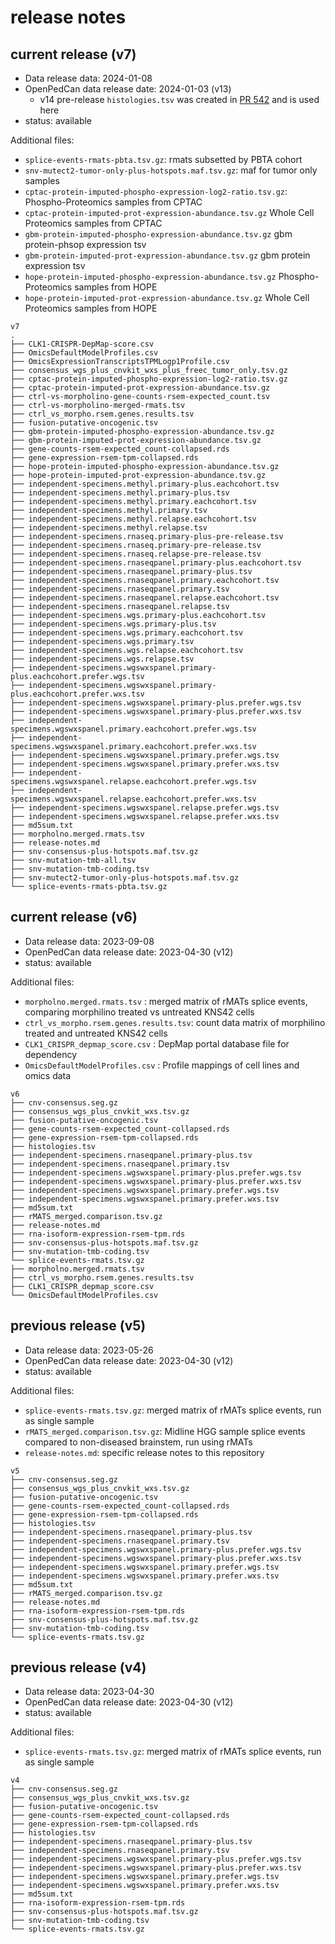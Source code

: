 # release notes

## current release (v7)
- Data release data: 2024-01-08
- OpenPedCan data release date: 2024-01-03 (v13)
	- v14 pre-release `histologies.tsv` was created in [PR 542](https://github.com/d3b-center/OpenPedCan-analysis/pull/542) and is used here
- status: available

Additional files:
- `splice-events-rmats-pbta.tsv.gz`: rmats subsetted by PBTA cohort
- `snv-mutect2-tumor-only-plus-hotspots.maf.tsv.gz`: maf for tumor only samples
- `cptac-protein-imputed-phospho-expression-log2-ratio.tsv.gz`: Phospho-Proteomics samples from CPTAC
- `cptac-protein-imputed-prot-expression-abundance.tsv.gz` Whole Cell Proteomics samples from CPTAC
- `gbm-protein-imputed-phospho-expression-abundance.tsv.gz` gbm protein-phsop expression tsv
- `gbm-protein-imputed-prot-expression-abundance.tsv.gz` gbm protein expression tsv
- `hope-protein-imputed-phospho-expression-abundance.tsv.gz` Phospho-Proteomics samples from HOPE
- `hope-protein-imputed-prot-expression-abundance.tsv.gz` Whole Cell Proteomics samples from HOPE
```
v7
.
├── CLK1-CRISPR-DepMap-score.csv
├── OmicsDefaultModelProfiles.csv
├── OmicsExpressionTranscriptsTPMLogp1Profile.csv
├── consensus_wgs_plus_cnvkit_wxs_plus_freec_tumor_only.tsv.gz
├── cptac-protein-imputed-phospho-expression-log2-ratio.tsv.gz
├── cptac-protein-imputed-prot-expression-abundance.tsv.gz
├── ctrl-vs-morpholino-gene-counts-rsem-expected_count.tsv
├── ctrl-vs-morpholino-merged-rmats.tsv
├── ctrl_vs_morpho.rsem.genes.results.tsv
├── fusion-putative-oncogenic.tsv
├── gbm-protein-imputed-phospho-expression-abundance.tsv.gz
├── gbm-protein-imputed-prot-expression-abundance.tsv.gz
├── gene-counts-rsem-expected_count-collapsed.rds
├── gene-expression-rsem-tpm-collapsed.rds
├── hope-protein-imputed-phospho-expression-abundance.tsv.gz
├── hope-protein-imputed-prot-expression-abundance.tsv.gz
├── independent-specimens.methyl.primary-plus.eachcohort.tsv
├── independent-specimens.methyl.primary-plus.tsv
├── independent-specimens.methyl.primary.eachcohort.tsv
├── independent-specimens.methyl.primary.tsv
├── independent-specimens.methyl.relapse.eachcohort.tsv
├── independent-specimens.methyl.relapse.tsv
├── independent-specimens.rnaseq.primary-plus-pre-release.tsv
├── independent-specimens.rnaseq.primary-pre-release.tsv
├── independent-specimens.rnaseq.relapse-pre-release.tsv
├── independent-specimens.rnaseqpanel.primary-plus.eachcohort.tsv
├── independent-specimens.rnaseqpanel.primary-plus.tsv
├── independent-specimens.rnaseqpanel.primary.eachcohort.tsv
├── independent-specimens.rnaseqpanel.primary.tsv
├── independent-specimens.rnaseqpanel.relapse.eachcohort.tsv
├── independent-specimens.rnaseqpanel.relapse.tsv
├── independent-specimens.wgs.primary-plus.eachcohort.tsv
├── independent-specimens.wgs.primary-plus.tsv
├── independent-specimens.wgs.primary.eachcohort.tsv
├── independent-specimens.wgs.primary.tsv
├── independent-specimens.wgs.relapse.eachcohort.tsv
├── independent-specimens.wgs.relapse.tsv
├── independent-specimens.wgswxspanel.primary-plus.eachcohort.prefer.wgs.tsv
├── independent-specimens.wgswxspanel.primary-plus.eachcohort.prefer.wxs.tsv
├── independent-specimens.wgswxspanel.primary-plus.prefer.wgs.tsv
├── independent-specimens.wgswxspanel.primary-plus.prefer.wxs.tsv
├── independent-specimens.wgswxspanel.primary.eachcohort.prefer.wgs.tsv
├── independent-specimens.wgswxspanel.primary.eachcohort.prefer.wxs.tsv
├── independent-specimens.wgswxspanel.primary.prefer.wgs.tsv
├── independent-specimens.wgswxspanel.primary.prefer.wxs.tsv
├── independent-specimens.wgswxspanel.relapse.eachcohort.prefer.wgs.tsv
├── independent-specimens.wgswxspanel.relapse.eachcohort.prefer.wxs.tsv
├── independent-specimens.wgswxspanel.relapse.prefer.wgs.tsv
├── independent-specimens.wgswxspanel.relapse.prefer.wxs.tsv
├── md5sum.txt
├── morpholno.merged.rmats.tsv
├── release-notes.md
├── snv-consensus-plus-hotspots.maf.tsv.gz
├── snv-mutation-tmb-all.tsv
├── snv-mutation-tmb-coding.tsv
├── snv-mutect2-tumor-only-plus-hotspots.maf.tsv.gz
└── splice-events-rmats-pbta.tsv.gz
```


## current release (v6)
- Data release data: 2023-09-08
- OpenPedCan data release date: 2023-04-30 (v12)
- status: available

Additional files:
- `morpholno.merged.rmats.tsv` : merged matrix of rMATs splice events, comparing morphilino treated vs untreated KNS42 cells
- `ctrl_vs_morpho.rsem.genes.results.tsv`: count data matrix of morphilino treated and untreated KNS42 cells
- `CLK1_CRISPR_depmap_score.csv` : DepMap portal database file for dependency
- `OmicsDefaultModelProfiles.csv` : Profile mappings of cell lines and omics data

```
v6
├── cnv-consensus.seg.gz
├── consensus_wgs_plus_cnvkit_wxs.tsv.gz
├── fusion-putative-oncogenic.tsv
├── gene-counts-rsem-expected_count-collapsed.rds
├── gene-expression-rsem-tpm-collapsed.rds
├── histologies.tsv
├── independent-specimens.rnaseqpanel.primary-plus.tsv
├── independent-specimens.rnaseqpanel.primary.tsv
├── independent-specimens.wgswxspanel.primary-plus.prefer.wgs.tsv
├── independent-specimens.wgswxspanel.primary-plus.prefer.wxs.tsv
├── independent-specimens.wgswxspanel.primary.prefer.wgs.tsv
├── independent-specimens.wgswxspanel.primary.prefer.wxs.tsv
├── md5sum.txt
├── rMATS_merged.comparison.tsv.gz
├── release-notes.md
├── rna-isoform-expression-rsem-tpm.rds
├── snv-consensus-plus-hotspots.maf.tsv.gz
├── snv-mutation-tmb-coding.tsv
└── splice-events-rmats.tsv.gz
├── morpholno.merged.rmats.tsv
├── ctrl_vs_morpho.rsem.genes.results.tsv
├── CLK1_CRISPR_depmap_score.csv
└── OmicsDefaultModelProfiles.csv
```

## previous release (v5)
- Data release data: 2023-05-26
- OpenPedCan data release date: 2023-04-30 (v12)
- status: available

Additional files:
- `splice-events-rmats.tsv.gz`: merged matrix of rMATs splice events, run as single sample
- `rMATS_merged.comparison.tsv.gz`: Midline HGG sample splice events compared to non-diseased brainstem, run using rMATs
- `release-notes.md`: specific release notes to this repository

```
v5
├── cnv-consensus.seg.gz
├── consensus_wgs_plus_cnvkit_wxs.tsv.gz
├── fusion-putative-oncogenic.tsv
├── gene-counts-rsem-expected_count-collapsed.rds
├── gene-expression-rsem-tpm-collapsed.rds
├── histologies.tsv
├── independent-specimens.rnaseqpanel.primary-plus.tsv
├── independent-specimens.rnaseqpanel.primary.tsv
├── independent-specimens.wgswxspanel.primary-plus.prefer.wgs.tsv
├── independent-specimens.wgswxspanel.primary-plus.prefer.wxs.tsv
├── independent-specimens.wgswxspanel.primary.prefer.wgs.tsv
├── independent-specimens.wgswxspanel.primary.prefer.wxs.tsv
├── md5sum.txt
├── rMATS_merged.comparison.tsv.gz
├── release-notes.md
├── rna-isoform-expression-rsem-tpm.rds
├── snv-consensus-plus-hotspots.maf.tsv.gz
├── snv-mutation-tmb-coding.tsv
└── splice-events-rmats.tsv.gz
```

## previous release (v4)
- Data release data: 2023-04-30
- OpenPedCan data release date: 2023-04-30 (v12)
- status: available

Additional files:
- `splice-events-rmats.tsv.gz`: merged matrix of rMATs splice events, run as single sample

```
v4
├── cnv-consensus.seg.gz
├── consensus_wgs_plus_cnvkit_wxs.tsv.gz
├── fusion-putative-oncogenic.tsv
├── gene-counts-rsem-expected_count-collapsed.rds
├── gene-expression-rsem-tpm-collapsed.rds
├── histologies.tsv
├── independent-specimens.rnaseqpanel.primary-plus.tsv
├── independent-specimens.rnaseqpanel.primary.tsv
├── independent-specimens.wgswxspanel.primary-plus.prefer.wgs.tsv
├── independent-specimens.wgswxspanel.primary-plus.prefer.wxs.tsv
├── independent-specimens.wgswxspanel.primary.prefer.wgs.tsv
├── independent-specimens.wgswxspanel.primary.prefer.wxs.tsv
├── md5sum.txt
├── rna-isoform-expression-rsem-tpm.rds
├── snv-consensus-plus-hotspots.maf.tsv.gz
├── snv-mutation-tmb-coding.tsv
└── splice-events-rmats.tsv.gz
```
